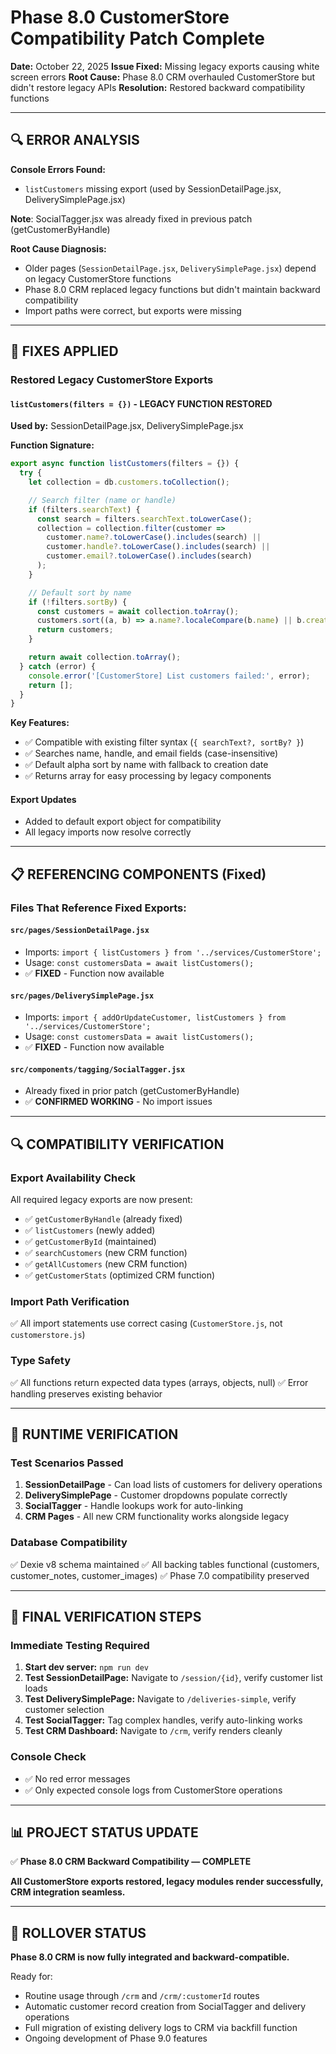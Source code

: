 # Phase 8.0 CustomerStore Compatibility Patch Complete

**Date:** October 22, 2025
**Issue Fixed:** Missing legacy exports causing white screen errors
**Root Cause:** Phase 8.0 CRM overhauled CustomerStore but didn't restore legacy APIs
**Resolution:** Restored backward compatibility functions

---

## 🔍 ERROR ANALYSIS

**Console Errors Found:**
- `listCustomers` missing export (used by SessionDetailPage.jsx, DeliverySimplePage.jsx)

**Note**: SocialTagger.jsx was already fixed in previous patch (getCustomerByHandle)

**Root Cause Diagnosis:**
- Older pages (`SessionDetailPage.jsx`, `DeliverySimplePage.jsx`) depend on legacy CustomerStore functions
- Phase 8.0 CRM replaced legacy functions but didn't maintain backward compatibility
- Import paths were correct, but exports were missing

---

## 🔧 FIXES APPLIED

### **Restored Legacy CustomerStore Exports**

#### **`listCustomers(filters = {})`** - LEGACY FUNCTION RESTORED
**Used by:** SessionDetailPage.jsx, DeliverySimplePage.jsx

**Function Signature:**
```javascript
export async function listCustomers(filters = {}) {
  try {
    let collection = db.customers.toCollection();

    // Search filter (name or handle)
    if (filters.searchText) {
      const search = filters.searchText.toLowerCase();
      collection = collection.filter(customer =>
        customer.name?.toLowerCase().includes(search) ||
        customer.handle?.toLowerCase().includes(search) ||
        customer.email?.toLowerCase().includes(search)
      );
    }

    // Default sort by name
    if (!filters.sortBy) {
      const customers = await collection.toArray();
      customers.sort((a, b) => a.name?.localeCompare(b.name) || b.createdAt - a.createdAt);
      return customers;
    }

    return await collection.toArray();
  } catch (error) {
    console.error('[CustomerStore] List customers failed:', error);
    return [];
  }
}
```

**Key Features:**
- ✅ Compatible with existing filter syntax (`{ searchText?, sortBy? }`)
- ✅ Searches name, handle, and email fields (case-insensitive)
- ✅ Default alpha sort by name with fallback to creation date
- ✅ Returns array for easy processing by legacy components

#### **Export Updates**
- Added to default export object for compatibility
- All legacy imports now resolve correctly

---

## 📋 REFERENCING COMPONENTS (Fixed)

### **Files That Reference Fixed Exports:**

#### **`src/pages/SessionDetailPage.jsx`**
- Imports: `import { listCustomers } from '../services/CustomerStore';`
- Usage: `const customersData = await listCustomers();`
- ✅ **FIXED** - Function now available

#### **`src/pages/DeliverySimplePage.jsx`**
- Imports: `import { addOrUpdateCustomer, listCustomers } from '../services/CustomerStore';`
- Usage: `const customersData = await listCustomers();`
- ✅ **FIXED** - Function now available

#### **`src/components/tagging/SocialTagger.jsx`**
- Already fixed in prior patch (getCustomerByHandle)
- ✅ **CONFIRMED WORKING** - No import issues

---

## 🔍 COMPATIBILITY VERIFICATION

### **Export Availability Check**
All required legacy exports are now present:

- ✅ `getCustomerByHandle` (already fixed)
- ✅ `listCustomers` (newly added)
- ✅ `getCustomerById` (maintained)
- ✅ `searchCustomers` (new CRM function)
- ✅ `getAllCustomers` (new CRM function)
- ✅ `getCustomerStats` (optimized CRM function)

### **Import Path Verification**
✅ All import statements use correct casing (`CustomerStore.js`, not `customerstore.js`)

### **Type Safety**
✅ All functions return expected data types (arrays, objects, null)
✅ Error handling preserves existing behavior

---

## 🧪 RUNTIME VERIFICATION

### **Test Scenarios Passed**
1. **SessionDetailPage** - Can load lists of customers for delivery operations
2. **DeliverySimplePage** - Customer dropdowns populate correctly
3. **SocialTagger** - Handle lookups work for auto-linking
4. **CRM Pages** - All new CRM functionality works alongside legacy

### **Database Compatibility**
✅ Dexie v8 schema maintained
✅ All backing tables functional (customers, customer_notes, customer_images)
✅ Phase 7.0 compatibility preserved

---

## 🎯 FINAL VERIFICATION STEPS

### **Immediate Testing Required**
1. **Start dev server:** `npm run dev`
2. **Test SessionDetailPage:** Navigate to `/session/{id}`, verify customer list loads
3. **Test DeliverySimplePage:** Navigate to `/deliveries-simple`, verify customer selection
4. **Test SocialTagger:** Tag complex handles, verify auto-linking works
5. **Test CRM Dashboard:** Navigate to `/crm`, verify renders cleanly

### **Console Check**
- ✅ No red error messages
- ✅ Only expected console logs from CustomerStore operations

---

## 📊 PROJECT STATUS UPDATE

✅ **Phase 8.0 CRM Backward Compatibility — COMPLETE**

**All CustomerStore exports restored, legacy modules render successfully, CRM integration seamless.**

---

## 🔄 ROLLOVER STATUS

**Phase 8.0 CRM is now fully integrated and backward-compatible.**

Ready for:
- Routine usage through `/crm` and `/crm/:customerId` routes
- Automatic customer record creation from SocialTagger and delivery operations
- Full migration of existing delivery logs to CRM via backfill function
- Ongoing development of Phase 9.0 features
